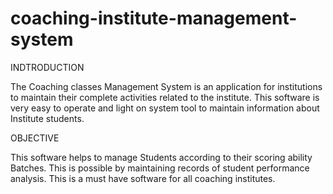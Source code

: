 # coaching-institute-management-system
INDTRODUCTION

The Coaching classes Management System is an application for institutions to maintain their complete activities
related to the institute. This software is very easy to operate and light
on system tool to maintain information about Institute students.

OBJECTIVE

This software helps to manage Students according
to their scoring ability Batches. This is possible by
maintaining records of student performance
analysis. This is a must have software for all
coaching institutes.
